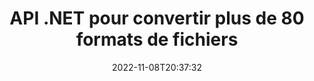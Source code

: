 ---
############################# Static ############################
layout: "product"
date: 2022-11-08T20:37:32
draft: false

product: "Conversion"
product_tag: "conversion"
platform: .NET
platform_tag: net

############################# Head ############################
head_title: "C# API de conversion de documents .NET | Convertir PDF Word Excel PPTX HTML Images"
head_description: "C# API de conversion de documents .NET. Convertir PDF Word DOC DOCX, feuilles de calcul Excel PPT PPTX, HTML, PSD, MPT MPP, e-mail MSG EMLX, AutoCAD et formats de fichiers image."

############################# Header ############################
title: "API .NET pour convertir plus de 80 formats de fichiers"
description: "API simple pour intégrer la fonctionnalité de conversion de documents et d'images dans les applications .NET sans installer de logiciel externe."
button:
    enable: true
    icon: "fas fa-arrow-down"
    label: "Télécharger la version d'essai gratuite"
    link: "https://downloads.groupdocs.com/conversion/net"

############################# SubMenu ############################
submenu:
    enable: true
    
    left:
        img_alt: "GroupDocs.Conversion for .NET"
        image: "https://www.groupdocs.cloud/templates/groupdocs/images/product-logos/groupdocs-conversion-net.png"
        product: "GroupDocs.Conversion"
        platform: ".NET"

    middle:
        button:
            # button loop
            - link: "#overview"
              text: "Aperçu"

            # button loop
            - link: "#features"
              text: "Fonctionnalités"

            # button loop
            - link: "#support"
              text: "Soutien"

            # button loop
            - link: "https://products.groupdocs.app/conversion"
              text: "Démo en direct"

            # button loop
            - link: "https://purchase.groupdocs.com/pricing/conversion/net"
              text: "Tarification"

    right:
        link_download: "https://downloads.groupdocs.com/conversion"
        link_learn: "https://docs.groupdocs.com/conversion/net/"
        link_buy: "https://purchase.groupdocs.com"

############################# Overview ############################
overview:
    enable: true
    content: |
      GroupDocs.Conversion for .NET offre un ensemble simple d'API, permettant aux développeurs de créer de puissantes applications de conversion de documents dans C#, ASP.NET et d'autres technologies liées à .NET. L'API GroupDocs.Conversion for .NET fournit une solution de conversion de fichiers rapide, efficace et fiable à vos utilisateurs finaux. Il prend en charge la réalisation de conversions précises parmi tous les formats de documents commerciaux courants, notamment : PDF, HTML, e-mail, documents Microsoft Word, feuilles de calcul Excel, présentations PowerPoint, Project, Photoshop, CorelDraw, AutoCAD, diagrammes, formats de fichiers d'image raster et bien d'autres. La bibliothèque de conversion de documents détecte automatiquement le format du document source et vous donne tout le contrôle pour convertir le document entier ou des pages spécifiques au format de sortie souhaité. Il est plus facile de remplacer les polices manquantes par celles que vous préférez et d'ajouter des filigranes de texte ou d'image à n'importe quelle page de document.

      GroupDocs.Conversion for .NET peut être utilisé pour développer des applications dans n'importe quel environnement de développement ciblant la plate-forme .NET. Il est compatible avec tous les langages basés sur .NET et prend en charge les systèmes d'exploitation populaires (Windows, Linux, MacOS) sur lesquels les frameworks Mono ou .NET (y compris .NET Core) peuvent être installés.
    tabs:
      enable: true
      
      ## TAB ONE ##
      tab_one:
        description: |
          Voici un aperçu de GroupDocs.Conversion for .NET :
        
        right:
          enable: true
          icon: "fab fa-html5"
          title: "Aperçu"
          content: |
            * Détection automatique du type de fichier
            * Convertir des documents
            * Convertir des présentations
            * Convertir des feuilles de calcul
            * Convertir des images raster
            * Convertir des documents PDF
            * Convertir d'autres formats
            * Appliquer un filigrane
            * Spécifiez le mot de passe du fichier
            * Personnaliser la conversion

      ## TAB TWO ##
      tab_two:
        description: |
          GroupDocs.Conversion for .NET prend en charge la conversion entre tous les [formats de fichiers de documents] populaires et couramment utilisés (https://docs.groupdocs.com/conversion/net/supported-document-formats/).

        left:
          enable: true
          table:
            # table loop
            - title: "Convertir à partir de :"
              content: |
                * **Documents** : DOC, DOCX, DOCM, DOT, DOTX, DOTM, RTF, TXT, ODT, OTT
                * **Feuilles de calcul** : XLS, XLSX, XLSM, XLSB, CSV, XLS2003, ODS, TSV, XLT, XLTX, XLTM, XLAM, FODS, SXC
                * **Présentations** : PPT, PPTX, PPS, PPSX, ODP, POT, POTX, POTM, PPTM, PPSM, FODP
                * **Images** : TIF, TIFF, JPG, JPEG, PNG, GIF, BMP, ICO, DIB, JPC, JPEG-LS, JPEG2000
                * **Portable** : PDF, XPS, OXPS, EPUB
                * **HTML** : HTM, HTML, MHTML
                * **Métafichiers** : EMZ, WMZ
                * **PhotoShop** : PSD
                * **Projet** : MPP, MPT, MPX
                * **Perspectives** : PST, OST
                * **Courriel** : MSG, EML, EMLX
                * **Diagrammes** : VSD, VSDX, VSDM, VSS, VSSM, VST, VSTM, VSX, VTX, VDW, VDX, SVG, SVGZ
                * **AutoCAD** : DXF, DWG, DWF, STL, IFC, DWT
                * **PostScript** : EPS, PS, PSL, CGM
                * **CorelDRAW** : CDR, CMX
                * **Autre** : VCF, PLT, LGS, OTG, MD, AI, LOG

        right:
          enable: true
          table:
            # table loop
            - title: "Convertir en:"
              content: |
                * **Documents** : DOC, DOCX, DOCM, DOT, DOTX, DOTM, RTF, TXT, ODT, OTT
                * **Feuilles de calcul** : XLS, XLSX, XLSM, XLSB, CSV, XLS2003, TSV, XLTX, ODS, XLAM, FODS, DIF, SXC
                * **Présentations** : PPT, PPTX, PPS, PPSX, ODP, POTX, POTM, PPTM, PPSM, FODP
                * **Images** : TIF, TIFF, JPG, JPEG, PNG, GIF, BMP, ICO, JPEG2000
                * **Métafichiers** : EMF, WMF, EMZ, WMZ
                * **Schémas** : SVGZ
                * **Portable** : PDF, XPS
                * **HTML** : HTM, HTML, MHTML
                * **Autre** : MD

      ## TAB THREE ##
      tab_three:
        description: |
          GroupDocs.Conversion for .NET prend en charge les systèmes d'exploitation, frameworks et gestionnaires de packages suivants :
      
        left:
          enable: true
          table:
            # table loop
            - icon: "fab fa-windows"
              title: "Systèmes d'exploitation"
              content: |
                Windows Desktop, Windows Server, Windows Azure, Linux, MacOS

            # table loop
            - icon: "fas fa-code"
              title: "Cadres pris en charge"
              content: |
                Frameworks: .NET Framework, .NET Standard, .NET Core, Mono

        right:
          enable: true
          table:
            # table loop
            - icon: "fas fa-box"
              title: "Directeur chargé d'emballage"
              content: |
                Nuget

            # table loop
            - icon: "fas fa-tools"
              title: "Directeur chargé d'emballage"
              content: |
                Microsoft Visual Studio, Xamarin, MonoDevelop

############################# Features ############################
features:
    enable: true
    title: "Fonctionnalités de GroupDocs.Conversion for .NET"

    feature:
      # feature loop
      - icon: "fas fa-copy"
        content: "Intégration facile et licences limitées"

      # feature loop
      - icon: "fas fa-eye"
        content: "Définir l'option de zoom par défaut lors de la conversion en mots, diapositives ou cellules"

      # feature loop
      - icon: "fas fa-bolt"
        content: "Convertir vers/à partir de tous les formats d'image raster populaires et attribuer le DPI, la hauteur et la largeur de l'image"
      
      # feature loop
      - icon: "fas fa-file-powerpoint"
        content: "Convertir un PDF et une image en niveaux de gris et linéariser un document PDF pour le Web"

      # feature loop
      - icon: "fas fa-code"
        content: "Spécifiez le niveau de signet, le niveau d'en-tête et le niveau développé dans la conversion Word vers PDF/XPS"

      # feature loop
      - icon: "fas fa-cloud"
        content: "Configurer et placer le filigrane dans le document converti en arrière-plan pour l'afficher derrière le texte"

      # feature loop
      - icon: "fas fa-remove-format"
        content: "Rendre l'en-tête de l'e-mail lors de la conversion à partir d'un e-mail"

      # feature loop
      - icon: "fas fa-comment-slash"
        content: "Définissez des répertoires de polices personnalisés et chargez/remplacez explicitement la police lors de la conversion de documents"

      # feature loop
      - icon: "fas fa-location-arrow"
        content: "Définir la police par défaut pour remplacer les polices manquantes pour la conversion des documents, des diapositives et des feuilles de calcul"

      # feature loop
      - icon: "fas fa-border-all"
        content: ""

      # feature loop
      - icon: "fas fa-wrench"
        content: "Convertir une feuille de calcul avec des lignes de grille et supprimer les commentaires des diapositives lors de la conversion"

      # feature loop
      - icon: "fas fa-columns"
        content: "Convertir des pages de document spécifiques au format PDF et convertir une plage de cellules spécifique dans des feuilles de calcul"

      # feature loop
      - icon: "fas fa-file-word"
        content: "Afficher les feuilles masquées et ignorer les lignes et les colonnes vides lors de la conversion des feuilles de calcul"

      # feature loop
      - icon: "fas fa-envelope"
        content: "Compter le nombre total de pages d'un document et définir le mot de passe sur un document non protégé lors de la conversion"

      # feature loop
      - icon: "fas fa-print"
        content: "Option pour supprimer les annotations et les fichiers intégrés du PDF"

      # feature loop
      - icon: "fas fa-file-archive"
        content: "Créer un balisage conforme à HTML 5 lors de la conversion en HTML"

      # feature loop
      - icon: "fas fa-lock"
        content: "Détecter automatiquement le type de source et renvoyer toutes les conversions possibles lors de la conversion à partir du flux"

      # feature loop
      - icon: "fas fa-file-code"
        content: "Possibilité de renvoyer chaque page dans un flux séparé lors de la conversion en PDF ou HTML"
      
      # feature loop
      - icon: "fas fa-fill-drip"
        content: "Afficher/Masquer le balisage, les commentaires et le suivi des modifications lors de la conversion à partir de Word"

      # feature loop
      - icon: "fas fa-file-excel"
        content: "Conversion DOCX en Tiff G3 avec option d'ombrage"

      # feature loop
      - icon: "fas fa-heading"
        content: "Convertir des mises en page spécifiques lors de la conversion à partir d'un document CAO"

      # feature loop
      - icon: "fas fa-project-diagram"
        content: "Nommage automatique lors de l'enregistrement d'un document converti dans un fichier"

      # feature loop
      - icon: "fas fa-cube"
        content: "Licences mesurées prises en charge pour être facturées en fonction de l'utilisation de l'API"

      # feature loop
      - icon: "fab fa-uncharted"
        content: "Convertir des diagrammes en formats de fichier de traitement de texte"
      
      # feature loop
      - icon: "fab fa-uncharted"
        content: "Ajouter des numéros de page lors de la conversion de HTML en document de traitement de texte"

      # feature loop
      - icon: "fab fa-uncharted"
        content: "Convertir des documents XML en n'importe quel format sans transformation"

      # feature loop
      - icon: "fab fa-uncharted"
        content: "Surveiller la progression de la conversion des fichiers (début, fin) directement à partir de l'application côté client"

    more_feature:
      # more_feature_loop
      - title: "Convertissez facilement les formats de documents"
        content: |
          À l'aide de GroupDocs.Conversion for .NET, la conversion du format de fichier de document est très simple. L'exemple suivant vous montre comment convertir un fichier PDF en un fichier DOC en utilisant C# :  
            
          {features.more_feature.step1} 
          {features.more_feature.step2} 
          {features.more_feature.step3} 
            
          ```csharp    
           // Charger le fichier source DOCX pour la conversion
          var converter = new GroupDocs.Conversion.Converter("input.docx");
          // Préparer les options de conversion pour le format cible PDF
          var convertOptions = converter.GetPossibleConversions()["pdf"].ConvertOptions;
          // Convertir au format PDF
          converter.Convert("output.pdf", convertOptions);
          ```
            
      # more_feature_loop
      - title: "Conversion aux formats d'image"
        content: "GroupDocs.Conversion for .NET peut être utilisé pour développer des applications dans n'importe quel environnement de développement ciblant la plate-forme .NET. Il est compatible avec tous les langages basés sur .NET et prend en charge les systèmes d'exploitation populaires (Windows, Linux, MacOS) sur lesquels les frameworks Mono ou .NET (y compris .NET Core) peuvent être installés."

      # more_feature_loop
      - title: "Prend en charge divers types de formats PDF"
        content: |
          L'API GroupDocs.Conversion for .NET prend en charge la conversion de documents vers les types/formats PDF suivants :  
            
          * PdfA_1A
          * PdfA_1B
          * PdfA_2A
          * PdfA_3A
          * PdfA_2B
          * PdfA_2U
          * PdfA_3B
          * PdfA_3U
          * v1_3
          * v1_4
          * v1_5
          * v1_6
          * v1_7
          * PdfX_1A
          * PdfX3

############################# Support ############################
support:
    enable: true

############################# Solutions ############################
solutions:
    enable: true
    title: "GroupDocs.Conversion propose des API de conversion de documents pour d'autres environnements de développement populaires"

    solution:
        # solution loop
        - img_alt: "GroupDocs.Conversion pour Java"
          image: "https://www.groupdocs.cloud/templates/groupdocs/images/product-logos/groupdocs-conversion-java.png"
          product: "GroupDocs.Conversion"
          platform: "Java"
          link: "/conversion/java/"

############################# Back to top ###############################
back_to_top:
  enable: true
---